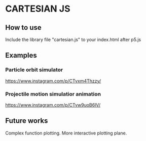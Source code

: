 # CARTESIAN JS

## How to use

Include the library file "cartesian.js" to your index.html after p5.js

## Examples

### Particle orbit simulator

<https://www.instagram.com/p/CTvxm4Thzzy/>

### Projectile motion simulatior animation

<https://www.instagram.com/p/CTvw9uoB6lV/>

## Future works

Complex function plotting.
More interactive plotting plane.
